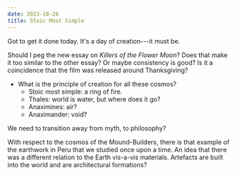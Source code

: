 ```yaml
---
date: 2023-10-26
title: Stoic Most Simple
---
```


Got to get it done today. It's a day of creation---it must be.

Should I peg the new essay on *Killers of the Flower Moon*? Does that make it too similar to the other essay? Or maybe consistency is good? Is it a coincidence that the film was released around Thanksgiving?

- What is the principle of creation for all these cosmos?
  - Stoic most simple: a ring of fire.
  - Thales: world is water, but where does it go?
  - Anaximines: air?
  - Anaximander: void?

We need to transition away from myth, to philosophy?

With respect to the cosmos of the Mound-Builders, there is that example of the earthwork in Peru that we studied once upon a time. An idea that there was a different relation to the Earth vis-a-vis materials. Artefacts are built into the world and are architectural formations?

